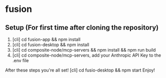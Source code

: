 # fusion

## Setup (For first time after cloning the repository)

1. [cli] cd fusion-app && npm install
2. [cli] cd fusion-desktop && npm install
3. [cli] cd composite-node/mcp-servers && npm install && npm run build
4. [cli] cd composite-node/mcp-servers, add your Anthropic API Key to the .env file

After these steps you're all set!
[cli] cd fusio-desktop && npm start
Enjoy!
